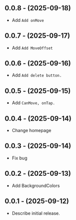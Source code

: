 ## 0.0.8 - (2025-09-18)

- Add `Add onMove`

## 0.0.7 - (2025-09-17)

- Add `Add MoveOffset`

## 0.0.6 - (2025-09-16)

- Add `Add delete button.`

## 0.0.5 - (2025-09-15)

- Add `CanMove, onTap.`

## 0.0.4 - (2025-09-14)

- Change homepage

## 0.0.3 - (2025-09-14)

- Fix bug

## 0.0.2 - (2025-09-13)

- Add BackgroundColors

## 0.0.1 - (2025-09-12)

- Describe initial release.
